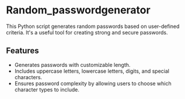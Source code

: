 # Random_passwordgenerator


This Python script generates random passwords based on user-defined criteria. It's a useful tool for creating strong and secure passwords.

## Features

- Generates passwords with customizable length.
- Includes uppercase letters, lowercase letters, digits, and special characters.
- Ensures password complexity by allowing users to choose which character types to include.
